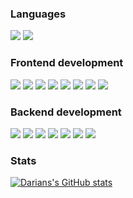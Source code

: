 <!--

Here are some ideas to get you started:

- 🔭 I’m currently working on ...
- 🌱 I’m currently learning ...
- 👯 I’m looking to collaborate on ...
- 🤔 I’m looking for help with ...
- 💬 Ask me about ...
- 📫 How to reach me: ...
- 😄 Pronouns: ...
- ⚡ Fun fact: ...
-->
### Languages
<p align-"left">
<img src="https://img.shields.io/badge/javascript-ffeb3b?style=for-the-badge&logo=javascript&logoColor=black">
<img src="https://img.shields.io/badge/typescript-037acb?style=for-the-badge&logo=typescript&logoColor=white">
</p>

### Frontend development
<p align-"left">
<img src="https://img.shields.io/badge/html5-cf5533?style=for-the-badge&logo=html5&logoColor=white">
<img src="https://img.shields.io/badge/css3-254bdd?style=for-the-badge&logo=css3&logoColor=white">
<img src="https://img.shields.io/badge/react-5ed3f3?style=for-the-badge&logo=react&logoColor=black">
<img src="https://img.shields.io/badge/nextjs-000000?style=for-the-badge&logo=next.js&logoColor=white">
<img src="https://img.shields.io/badge/angular-dd0031?style=for-the-badge&logo=angular&logoColor=white">
<img src="https://img.shields.io/badge/tailwindcss-38b2ac?style=for-the-badge&logo=tailwind-css&logoColor=white">
<img src="https://img.shields.io/badge/threejs-000000?style=for-the-badge&logo=three.js&logoColor=white">
<img src="https://img.shields.io/badge/redux-764abc?style=for-the-badge&logo=redux&logoColor=white">
</p>

### Backend development
<p align-"left">
<img src="https://img.shields.io/badge/node.js-87bf01?style=for-the-badge&logo=node.js&logoColor=white">
<img src="https://img.shields.io/badge/express-f5f5f5?style=for-the-badge&logo=express&logoColor=black">
<img src="https://img.shields.io/badge/koa-eaeaea?style=for-the-badge&logo=koa&logoColor=black">
<img src="https://img.shields.io/badge/postgresql-31658c?style=for-the-badge&logo=postgresql&logoColor=white">
<img src="https://img.shields.io/badge/prisma-0c3249?style=for-the-badge&logo=prisma&logoColor=white">
<img src="https://img.shields.io/badge/mongodb-4caf50?style=for-the-badge&logo=mongodb&logoColor=white">
<img src="https://img.shields.io/badge/graphql-e10098?style=for-the-badge&logo=graphql&logoColor=white">
</p>

### Stats
[![Darians's GitHub stats](https://github-readme-stats.vercel.app/api?username=DarianPiro&theme=dark&show_icons=true&hide=stars&count_private=true)]()
